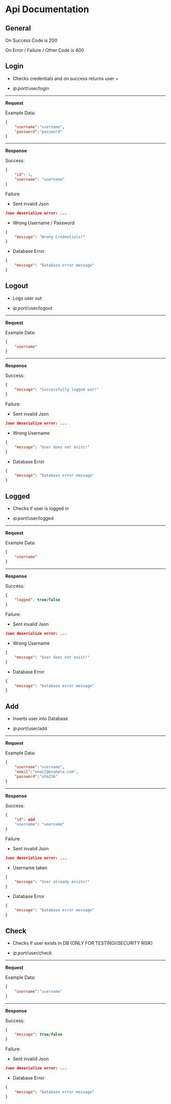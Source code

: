 # Api Documentation

## General

On Success Code is 200

On Error / Failure / Other Code is 400

 

## Login

* Checks credentials and on success returns user + 

* *ip*:*port*/user/login

---

**Request**

Example Data:

```json
{
    "username":"username",
    "password":"password"
}
```

---

**Response**

Success:

```json
{
    "id": 1,
    "username": "username"
}
```

Failure:

* Sent invalid Json

```json
Json deserialize error: ...
```

* Wrong Username / Password

```json
{
    "message": "Wrong Credentials!"
}
```

* Database Error

```json
{
    "message": "Database error message"
}
```

## 

## Logout

* Logs user out

* *ip*:*port*/user/logout

---

**Request**

Example Data:

```json
{
    "username"
}
```

---

**Response**

Success:

```json
{
    "message": "Successfully logged out!"
}
```

Failure:

- Sent invalid Json

```json
Json deserialize error: ...
```

* Wrong Username

```json
{
    "message": "User does not exist!"
}
```

- Database Error

```json
{
    "message": "Database error message"
}
```

## Logged

- Checks if user is logged in

- *ip*:*port*/user/logged

---

**Request**

Example Data:

```json
{
    "username"
}
```

---

**Response**

Success:

```json
{
    "logged": true/false
}
```

Failure:

- Sent invalid Json

```json
Json deserialize error: ...
```

- Wrong Username

```json
{
    "message": "User does not exist!"
}
```

- Database Error

```json
{
    "message": "Database error message"
}
```

## Add

- Inserts user into Database

- *ip*:*port*/user/add

---

**Request**

Example Data:

```json
{
    "username":"username",
    "email":"email@example.com",
    "password":"sha256"
}
```

---

**Response**

Success:

```json
{
    "id": uid
    "username": "username"
}
```

Failure:

- Sent invalid Json

```json
Json deserialize error: ...
```

- Username taken

```json
{
    "message": "User already exists!"
}
```

- Database Error

```json
{
    "message": "Database error message"
}
```

## Check

- Checks if user exists in DB (ONLY FOR TESTING)(SECURITY RISK)

- *ip*:*port*/user/check

---

**Request**

Example Data:

```json
{
    "username":"username"
}
```

---

**Response**

Success:

```json
{
    "message": true/false
}
```

Failure:

- Sent invalid Json

```json
Json deserialize error: ...
```

- Database Error

```json
{
    "message": "Database error message"
}
```